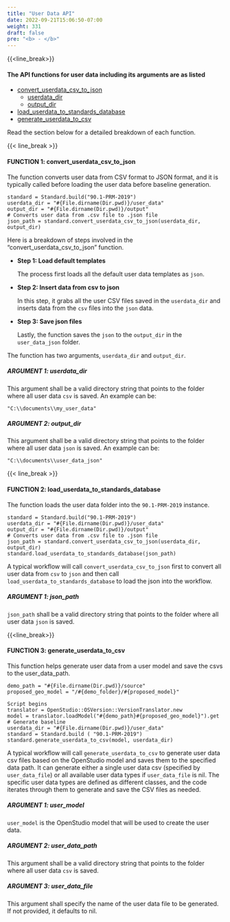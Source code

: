 ```yaml
---
title: "User Data API"
date: 2022-09-21T15:06:50-07:00
weight: 331
draft: false
pre: "<b> - </b>"
---
```


{{<line_break>}}

#### The API functions for user data including its arguments are as listed

- [convert_userdata_csv_to_json](#function-1-convert_userdata_csv_to_json)
  - [userdata_dir](#argument-1-userdata_dir)
  - [output_dir](#argument-2-output_dir)
- [load_userdata_to_standards_database](#function-2-load_userdata_to_standards_database)
- [generate_userdata_to_csv](#function-3-generate_userdata_to_csv)

Read the section below for a detailed breakdown of each function. 

{{< line_break >}}

#### FUNCTION 1: convert_userdata_csv_to_json

The function converts user data from CSV format to JSON format, and it is typically called before loading the user data before baseline generation.

```
standard = Standard.build("90.1-PRM-2019")
userdata_dir = "#{File.dirname(Dir.pwd)}/user_data"
output_dir = "#{File.dirname(Dir.pwd)}/output"
# Converts user data from .csv file to .json file
json_path = standard.convert_userdata_csv_to_json(userdata_dir, output_dir)
```
Here is a breakdown of steps involved in the “convert_userdata_csv_to_json” function.

- **Step 1: Load default templates**

   The process first loads all the default user data templates as `json`.
 
- **Step 2: Insert data from csv to json**

   In this step, it grabs all the user CSV files saved in the `userdata_dir` and inserts data from the `csv` files into the `json` data. 
  
- **Step 3: Save json files**

   Lastly, the function saves the `json` to the `output_dir` in the `user_data_json` folder.

The function has two arguments, `userdata_dir` and `output_dir`.
##### **ARGUMENT 1: userdata_dir**

This argument shall be a valid directory string that points to the folder where all user data `csv` is saved. An example can be:

```
"C:\\documents\\my_user_data"
```

##### **ARGUMENT 2: output_dir**

This argument shall be a valid directory string that points to the folder where all user data `json` is saved. An example can be:

```
"C:\\documents\\user_data_json"
```

{{< line_break >}}

#### FUNCTION 2: load_userdata_to_standards_database

The function loads the user data folder into the `90.1-PRM-2019` instance.

```
standard = Standard.build("90.1-PRM-2019")
userdata_dir = "#{File.dirname(Dir.pwd)}/user_data"
output_dir = "#{File.dirname(Dir.pwd)}/output"
# Converts user data from .csv file to .json file
json_path = standard.convert_userdata_csv_to_json(userdata_dir, output_dir)
standard.load_userdata_to_standards_database(json_path)
```
A typical workflow will call `convert_userdata_csv_to_json` first to convert all user data from `csv` to `json` and then call `load_userdata_to_standards_database` to load the json into the workflow.

##### **ARGUMENT 1: json_path**
`json_path` shall be a valid directory string that points to the folder where all user data `json` is saved.

{{<line_break>}}

#### FUNCTION 3: generate_userdata_to_csv

This function helps generate user data from a user model and save the csvs to the user_data_path.

```
demo_path = "#{File.dirname(Dir.pwd)}/source"
proposed_geo_model = "/#{demo_folder}/#{proposed_model}"

Script begins
translator = OpenStudio::OSVersion::VersionTranslator.new
model = translator.loadModel("#{demo_path}#{proposed_geo_model}").get
# Generate baseline
userdata_dir = "#{File.dirname(Dir.pwd)}/user_data"
standard = Standard.build ( "90.1-PRM-2019")
standard.generate_userdata_to_csv(model, userdata_dir)

```
A typical workflow will call `generate_userdata_to_csv` to generate user data csv files based on the OpenStudio model and saves them to the specified data path. It can generate either a single user data csv (specified by `user_data_file`) or all available user data types if `user_data_file` is nil. The specific user data types are defined as different classes, and the code iterates through them to generate and save the CSV files as needed.

##### **ARGUMENT 1: user_model**

`user_model` is the OpenStudio model that will be used to create the user data.

##### **ARGUMENT 2: user_data_path**

This argument shall be a valid directory string that points to the folder where all user data `csv` is saved.


##### **ARGUMENT 3: user_data_file**

This argument shall specify the name of the user data file to be generated. If not provided, it defaults to nil.






